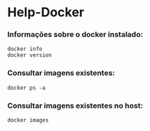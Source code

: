 # Help-Docker

### Informações sobre o docker instalado:
```
docker info
docker version
```

### Consultar imagens existentes:
```
docker ps -a
```

### Consultar imagens existentes no host:
```
docker images
```



